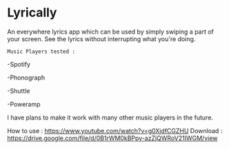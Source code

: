 # Lyrically

An everywhere lyrics app which can be used by simply swiping a part of your screen. See the lyrics without interrupting what you're doing.


    Music Players tested :

-Spotify

-Phonograph

-Shuttle

-Poweramp


I have plans to make it work with many other music players in the future.



How to use : https://www.youtube.com/watch?v=g0XidfCGZHU
Download : https://drive.google.com/file/d/0B1rWM0kBPpy-azZjQWRoV21IWGM/view

